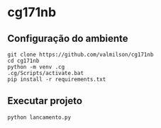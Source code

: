 # cg171nb

## Configuração do ambiente

```
git clone https://github.com/valmilson/cg171nb
cd cg171nb
python -m venv .cg
.cg/Scripts/activate.bat
pip install -r requirements.txt
```

## Executar projeto

```
python lancamento.py
```
